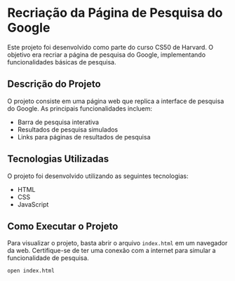 # Recriação da Página de Pesquisa do Google

Este projeto foi desenvolvido como parte do curso CS50 de Harvard. O objetivo era recriar a página de pesquisa do Google, implementando funcionalidades básicas de pesquisa.

## Descrição do Projeto

O projeto consiste em uma página web que replica a interface de pesquisa do Google. As principais funcionalidades incluem:

- Barra de pesquisa interativa
- Resultados de pesquisa simulados
- Links para páginas de resultados de pesquisa

## Tecnologias Utilizadas

O projeto foi desenvolvido utilizando as seguintes tecnologias:

- HTML
- CSS
- JavaScript

## Como Executar o Projeto

Para visualizar o projeto, basta abrir o arquivo `index.html` em um navegador da web. Certifique-se de ter uma conexão com a internet para simular a funcionalidade de pesquisa.

```bash
open index.html
